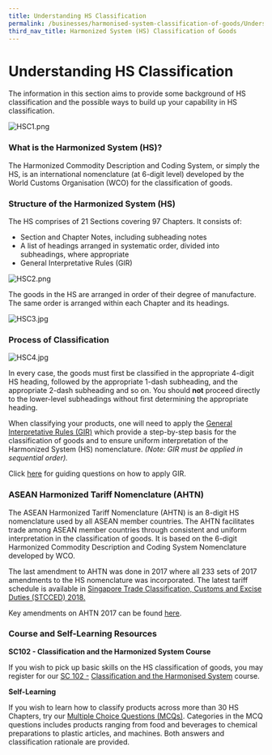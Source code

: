 ```yaml
---
title: Understanding HS Classification
permalink: /businesses/harmonised-system-classification-of-goods/Understanding-HS-Classification
third_nav_title: Harmonized System (HS) Classification of Goods
---
```


# Understanding HS Classification

The information in this section aims to provide some background of HS classification and the possible ways to build up your capability in HS classification.

![HSC1.png](https://github.com/isomerpages/singapore-customs/blob/staging/images/HSC1.png?raw=true)

### What is the Harmonized System (HS)?

The Harmonized Commodity Description and Coding System, or simply the HS, is an international nomenclature (at 6-digit level) developed by the World Customs Organisation (WCO) for the classification of goods.

    
### Structure of the Harmonized System (HS)
   

The HS comprises of 21 Sections covering 97 Chapters. It consists of:

-   Section and Chapter Notes, including subheading notes
-   A list of headings arranged in systematic order, divided into subheadings, where appropriate
-   General Interpretative Rules (GIR)

![HSC2.png](https://github.com/isomerpages/singapore-customs/blob/staging/images/HSC2.png?raw=true)

The goods in the HS are arranged in order of their degree of manufacture. The same order is arranged within each Chapter and its headings.

![HSC3.jpg](https://github.com/isomerpages/singapore-customs/blob/staging/images/HSC3.jpg?raw=true)


### Process of Classification
  ![HSC4.jpg](https://github.com/isomerpages/singapore-customs/blob/staging/images/HSC4.jpg?raw=true)
    
In every case, the goods must first be classified in the appropriate 4-digit HS heading, followed by the appropriate 1-dash subheading, and the appropriate 2-dash subheading and so on. You should  **not**  proceed directly to the lower-level subheadings without first determining the appropriate heading.
    
When classifying your products, one will need to apply the  [General Interpretative Rules (GIR)](https://www.customs.gov.sg/-/media/cus/files/business/harmonized-system-classification-of-goods/generalrulesfortheinterpretation.pdf?la=en&hash=1723AB6DCC18B7D790E9A6FE96A77EC2085C6A28)  which provide a step-by-step basis for the classification of goods and to ensure uniform interpretation of the Harmonized System (HS) nomenclature.  _(Note: GIR must be applied in sequential order)._
    
Click  [here](https://www.customs.gov.sg/-/media/cus/files/business/harmonized-system-classification-of-goods/gir/apply-gir.pdf?la=en&hash=360007CDA0B9CEB66FB84E5778544C3B3EFF5D7D)  for guiding questions on how to apply GIR.

    
### ASEAN Harmonized Tariff Nomenclature (AHTN)
    
The ASEAN Harmonized Tariff Nomenclature (AHTN) is an 8-digit HS nomenclature used by all ASEAN member countries. The AHTN facilitates trade among ASEAN member countries through consistent and uniform interpretation in the classification of goods. It is based on the 6-digit Harmonized Commodity Description and Coding System Nomenclature developed by WCO.

The last amendment to AHTN was done in 2017 where all 233 sets of 2017 amendments to the HS nomenclature was incorporated. The latest tariff schedule is available in  [Singapore Trade Classification, Customs and Excise Duties (STCCED) 2018.](https://www.customs.gov.sg/-/media/cus/files/business/harmonized-system-classification-of-goods/resources/stcced/stcced-2018_apr-20.pdf?la=en&hash=9AB15067B858BF7A171832DE5CBDF9A160456DB1)
    
Key amendments on AHTN 2017 can be found  [here](https://www.customs.gov.sg/-/media/cus/files/business/harmonized-system-classification-of-goods/ahtn-2017_21-may.pdf).


### Course and Self-Learning Resources

**SC102 - Classification and the Harmonized System Course**

If you wish to pick up basic skills on the HS classification of goods, you may register for our [SC 102 -](https://www.customs.gov.sg/businesses/resources/courses-and-events) [Classification and the Harmonised System](https://www.customs.gov.sg/businesses/resources/courses-and-events)  course.  
  
**Self-Learning**

If you wish to learn how to classify products across more than 30 HS Chapters, try our [Multiple Choice Questions (MCQs)](https://www.customs.gov.sg/-/media/cus/files/business/harmonized-system-classification-of-goods/resources/mcqs-on-hs-classification-storyline/story_html5.html). Categories in the MCQ questions includes products ranging from food and beverages to chemical preparations to plastic articles, and machines. Both answers and classification rationale are provided.
